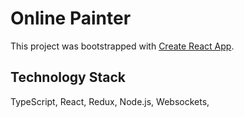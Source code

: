 # Online Painter

This project was bootstrapped with [Create React App](https://github.com/facebook/create-react-app).

## Technology Stack
TypeScript, React, Redux, Node.js, Websockets,
